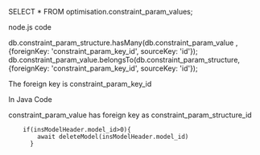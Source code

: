 SELECT * FROM optimisation.constraint_param_values;

node.js code 

db.constraint_param_structure.hasMany(db.constraint_param_value ,{foreignKey: 'constraint_param_key_id', sourceKey: 'id'});
db.constraint_param_value.belongsTo(db.constraint_param_structure,{foreignKey: 'constraint_param_key_id', sourceKey: 'id'});


The foreign key is constraint_param_key_id

In Java Code 


constraint_param_value has foreign key as constraint_param_structure_id



        if(insModelHeader.model_id>0){
            await deleteModel(insModelHeader.model_id)
          }